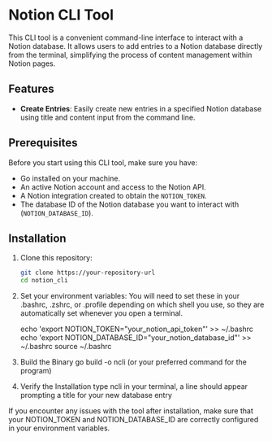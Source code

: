 # Notion CLI Tool

This CLI tool is a convenient command-line interface to interact with a Notion database. It allows users to add entries to a Notion database directly from the terminal, simplifying the process of content management within Notion pages.

## Features

- **Create Entries**: Easily create new entries in a specified Notion database using title and content input from the command line.

## Prerequisites

Before you start using this CLI tool, make sure you have:

- Go installed on your machine.
- An active Notion account and access to the Notion API.
- A Notion integration created to obtain the `NOTION_TOKEN`.
- The database ID of the Notion database you want to interact with (`NOTION_DATABASE_ID`).

## Installation

1. Clone this repository:
   ```bash
   git clone https://your-repository-url
   cd notion_cli

2. Set your environment variables:
    You will need to set these in your .bashrc, .zshrc, or .profile depending on which shell you use, so they are automatically set whenever you open a terminal.

    echo 'export NOTION_TOKEN="your_notion_api_token"' >> ~/.bashrc
    echo 'export NOTION_DATABASE_ID="your_notion_database_id"' >> ~/.bashrc
    source ~/.bashrc



3. Build the Binary
    go build -o ncli (or your preferred command for the program)

4. Verify the Installation
    type ncli in your terminal, a line should appear prompting a title for your new database entry

If you encounter any issues with the tool after installation, make sure that your NOTION_TOKEN and NOTION_DATABASE_ID are correctly configured in your environment variables.
